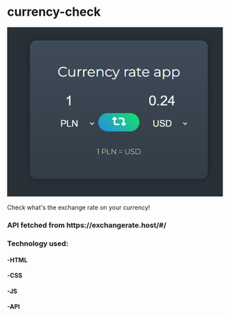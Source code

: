 # currency-check

<img class="items-center" src="/exchange-rate.png">

Check what's the exchange rate on your currency!

<h3>API fetched from <a>https://exchangerate.host/#/</a></h3>

<h3>Technology used:</h3>
<h4>-HTML</h4>
<h4>-CSS</h4>
<h4>-JS</h4>
<h4>-API</h4>


